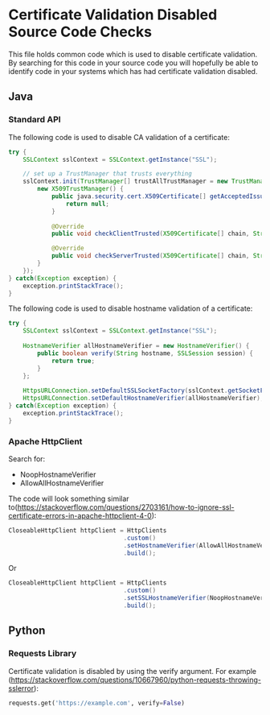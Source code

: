 # Certificate Validation Disabled Source Code Checks
This file holds common code which is used to disable certificate validation. By searching for this code in your source code you will hopefully be able to identify code in your systems which has had certificate validation disabled.

## Java
### Standard API

The following code is used to disable CA validation of a certificate:
```java
try { 
	SSLContext sslContext = SSLContext.getInstance("SSL");

	// set up a TrustManager that trusts everything
	sslContext.init(TrustManager[] trustAllTrustManager = new TrustManager[] {
		new X509TrustManager() {
			public java.security.cert.X509Certificate[] getAcceptedIssuers() {
				return null;
			}
			
			@Override
			public void checkClientTrusted(X509Certificate[] chain, String authType) {}

			@Override
			public void checkServerTrusted(X509Certificate[] chain, String authType){}
		}
	});
} catch(Exception exception) {
	exception.printStackTrace();
}
```

The following code is used to disable hostname validation of a certificate:
```java
try {
	SSLContext sslContext = SSLContext.getInstance("SSL");
	
	HostnameVerifier allHostnameVerifier = new HostnameVerifier() {
		public boolean verify(String hostname, SSLSession session) {
			return true;
		}
	};
	
	HttpsURLConnection.setDefaultSSLSocketFactory(sslContext.getSocketFactory());
	HttpsURLConnection.setDefaultHostnameVerifier(allHostnameVerifier);
} catch(Exception exception) {
	exception.printStackTrace();
}
```

### Apache HttpClient
Search for:
* NoopHostnameVerifier
* AllowAllHostnameVerifier

The code will look something similar to(https://stackoverflow.com/questions/2703161/how-to-ignore-ssl-certificate-errors-in-apache-httpclient-4-0):
```java
CloseableHttpClient httpClient = HttpClients
                                .custom()
                                .setHostnameVerifier(AllowAllHostnameVerifier.INSTANCE)
                                .build();
```
Or

```java
CloseableHttpClient httpClient = HttpClients
                                .custom()
                                .setSSLHostnameVerifier(NoopHostnameVerifier.INSTANCE)
                                .build();
```

## Python
### Requests Library

Certificate validation is disabled by using the verify argument. For example (https://stackoverflow.com/questions/10667960/python-requests-throwing-sslerror):
```python
requests.get('https://example.com', verify=False)
```

